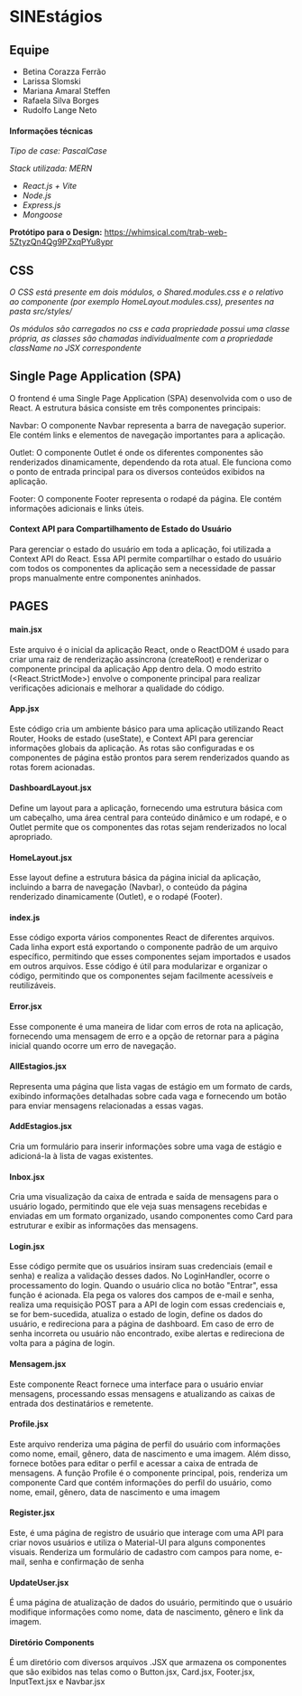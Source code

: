 # SINEstágios

## Equipe
- Betina Corazza Ferrão
- Larissa Slomski
- Mariana Amaral Steffen
- Rafaela Silva Borges
- Rudolfo Lange Neto

#### Informações técnicas

_Tipo de case: PascalCase_

_Stack utilizada: MERN_

- _React.js + Vite_
- _Node.js_
- _Express.js_
- _Mongoose_
  
**Protótipo para o Design:** https://whimsical.com/trab-web-5ZtyzQn4Qg9PZxqPYu8ypr


## CSS

_O CSS está presente em dois módulos, o Shared.modules.css e o relativo ao componente (por exemplo HomeLayout.modules.css), presentes na pasta src/styles/_

_Os módulos são carregados no css e cada propriedade possui uma classe própria, as classes são chamadas individualmente com a propriedade className no JSX correspondente_

## Single Page Application (SPA)
O frontend é uma Single Page Application (SPA) desenvolvida com o uso de React. A estrutura básica consiste em três componentes principais:

Navbar:
O componente Navbar representa a barra de navegação superior. Ele contém links e elementos de navegação importantes para a aplicação.

Outlet:
O componente Outlet é onde os diferentes componentes são renderizados dinamicamente, dependendo da rota atual. Ele funciona como o ponto de entrada principal para os diversos conteúdos exibidos na aplicação.

Footer:
O componente Footer representa o rodapé da página. Ele contém informações adicionais e links úteis.

#### Context API para Compartilhamento de Estado do Usuário 
Para gerenciar o estado do usuário em toda a aplicação, foi utilizada a Context API do React. Essa API permite compartilhar o estado do usuário com todos os componentes da aplicação sem a necessidade de passar props manualmente entre componentes aninhados.


## PAGES
#### main.jsx
Este arquivo é o inicial da aplicação React, onde o ReactDOM é usado para criar uma raiz de renderização assíncrona (createRoot) e renderizar o componente principal da aplicação App dentro dela. O modo estrito (<React.StrictMode>) envolve o componente principal para realizar verificações adicionais e melhorar a qualidade do código.

#### App.jsx
Este código cria um ambiente básico para uma aplicação utilizando React Router, Hooks de estado (useState), e Context API para gerenciar informações globais da aplicação. As rotas são configuradas e os componentes de página estão prontos para serem renderizados quando as rotas forem acionadas.

#### DashboardLayout.jsx
Define um layout para a aplicação, fornecendo uma estrutura básica com um cabeçalho, uma área central para conteúdo dinâmico e um rodapé, e o Outlet permite que os componentes das rotas sejam renderizados no local apropriado.

#### HomeLayout.jsx
Esse layout define a estrutura básica da página inicial da aplicação, incluindo a barra de navegação (Navbar), o conteúdo da página renderizado dinamicamente (Outlet), e o rodapé (Footer). 

#### index.js
Esse código exporta vários componentes React de diferentes arquivos. Cada linha export está exportando o componente padrão de um arquivo específico, permitindo que esses componentes sejam importados e usados em outros arquivos. Esse código é útil para modularizar e organizar o código, permitindo que os componentes sejam facilmente acessíveis e reutilizáveis.

#### Error.jsx
Esse componente é uma maneira de lidar com erros de rota na aplicação, fornecendo uma mensagem de erro e a opção de retornar para a página inicial quando ocorre um erro de navegação.

#### AllEstagios.jsx
Representa uma página que lista vagas de estágio em um formato de cards, exibindo informações detalhadas sobre cada vaga e fornecendo um botão para enviar mensagens relacionadas a essas vagas.

#### AddEstagios.jsx
Cria um formulário para inserir informações sobre uma vaga de estágio e adicioná-la à lista de vagas existentes.

#### Inbox.jsx
Cria uma visualização da caixa de entrada e saída de mensagens para o usuário logado, permitindo que ele veja suas mensagens recebidas e enviadas em um formato organizado, usando componentes como Card para estruturar e exibir as informações das mensagens.

#### Login.jsx
Esse código permite que os usuários insiram suas credenciais (email e senha) e realiza a validação desses dados. No LoginHandler, ocorre o processamento do login. Quando o usuário clica no botão "Entrar", essa função é acionada. Ela pega os valores dos campos de e-mail e senha, realiza uma requisição POST para a API de login com essas credenciais e, se for bem-sucedida, atualiza o estado de login, define os dados do usuário, e redireciona para a página de dashboard. Em caso de erro de senha incorreta ou usuário não encontrado, exibe alertas e redireciona de volta para a página de login.

#### Mensagem.jsx
Este componente React fornece uma interface para o usuário enviar mensagens, processando essas mensagens e atualizando as caixas de entrada dos destinatários e remetente.

#### Profile.jsx
Este arquivo renderiza uma página de perfil do usuário com informações como nome, email, gênero, data de nascimento e uma imagem. Além disso, fornece botões para editar o perfil e acessar a caixa de entrada de mensagens. A função Profile é o componente principal, pois, renderiza um componente Card que contém informações do perfil do usuário, como nome, email, gênero, data de nascimento e uma imagem

#### Register.jsx
Este, é uma página de registro de usuário que interage com uma API para criar novos usuários e utiliza o Material-UI para alguns componentes visuais. Renderiza um formulário de cadastro com campos para nome, e-mail, senha e confirmação de senha

#### UpdateUser.jsx
É uma página de atualização de dados do usuário, permitindo que o usuário modifique informações como nome, data de nascimento, gênero e link da imagem.

#### Diretório Components
É um diretório com diversos arquivos .JSX que armazena os componentes que são exibidos nas telas como o Button.jsx, Card.jsx, Footer.jsx, InputText.jsx e Navbar.jsx

